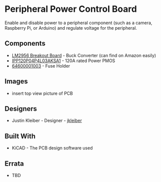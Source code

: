 # Peripheral Power Control Board

Enable and disable power to a peripheral component (such as a camera, Raspberry Pi, or Arduino) and regulate voltage for the peripheral.

## Components

- [LM2956 Breakout Board](https://www.amazon.com/LM2596-Converter-3-0-40V-1-5-35V-Supply/dp/B01GJ0SC2C) - Buck Converter (can find on Amazon easily)
- [IPP120P04P4L03AKSA1](https://www.mouser.co.il/ProductDetail/Infineon-Technologies/IPP120P04P4L03AKSA1?qs=sGAEpiMZZMshyDBzk1%2FWi4lI00SCTc047yeVAvMQSdk%3D) - 120A rated Power PMOS
- [64600001003](https://www.mouser.co.il/ProductDetail/Littelfuse/64600001003?qs=J2dJc02fMkr9fpR3CPjt3Q==) - Fuse Holder

## Images

- insert top view picture of PCB

## Designers

- Justin Kleiber - Designer - [jkleiber](https://github.com/jkleiber)

## Built With

- KiCAD - The PCB design software used

## Errata

- TBD
